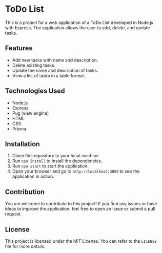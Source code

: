# ToDo List

This is a project for a web application of a ToDo List developed in Node.js with Express. The application allows the user to add, delete, and update tasks.

## Features

- Add new tasks with name and description.
- Delete existing tasks.
- Update the name and description of tasks.
- View a list of tasks in a table format.

## Technologies Used

- Node.js
- Express
- Pug (view engine)
- HTML
- CSS
- Prisma

## Installation

1. Clone this repository to your local machine.
2. Run `npm install` to install the dependencies.
3. Run `npm start` to start the application.
4. Open your browser and go to `http://localhost:3000` to see the application in action.

## Contribution

You are welcome to contribute to this project! If you find any issues or have ideas to improve the application, feel free to open an issue or submit a pull request.

## License

This project is licensed under the MIT License. You can refer to the `LICENSE` file for more details.
